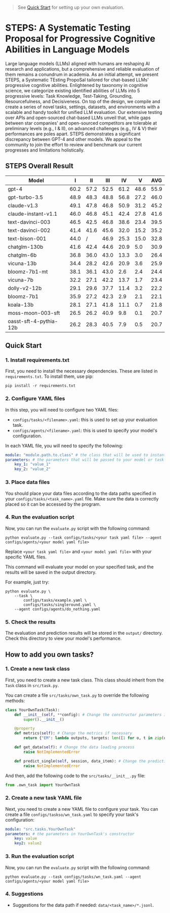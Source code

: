 > See [Quick Start](./QUICK_START.md) for setting up your own evaluation.

# STEPS: A Systematic Testing Proposal for Progressive Cognitive Abilities in Language Models

Large language models (LLMs) aligned with humans are reshaping AI research and applications, but a comprehensive and reliable evaluation of them remains a conundrum in academia. As an initial attempt, we present STEPS, a Systematic TEsting PropoSal tailored for chat-based LLMs' progressive cognitive abilities. Enlightened by taxonomy in cognitive science, we categorize existing identified abilities of LLMs into 5 progressive levels: Task Knowledge, Test-Taking, Grounding, Resourcefulness, and Decisiveness. On top of the design, we compile and create a series of novel tasks, settings, datasets, and environments with a scalable and handy toolkit for unified LLM evaluation. Our extensive testing over APIs and open-sourced chat-based LLMs unveil that, while gaps between star companies' and open-sourced competitors are tolerable at preliminary levels (e.g., I & II), on advanced challenges (e.g., IV & V) their performances are poles apart. STEPS demonstrates a significant discrepancy between GPT-4 and other models. We appeal to the community to join the effort to review and benchmark our current progresses and limitations holistically.

## STEPS Overall Result

| Model                  | I    | II   | III  | IV   | V    | AVG  |
| ---------------------- | ---- | ---- | ---- | ---- | ---- | ---- |
| gpt-4                  | 60.2 | 57.2 | 52.5 | 61.2 | 48.6 | 55.9 |
| gpt-turbo-3.5          | 48.9 | 48.3 | 48.8 | 56.8 | 27.2 | 46.0 |
| claude-v1.3            | 49.1 | 47.8 | 46.8 | 50.9 | 31.2 | 45.2 |
| claude-instant-v1.1    | 46.0 | 46.8 | 45.1 | 42.4 | 27.8 | 41.6 |
| text-davinci-003       | 46.5 | 42.5 | 46.8 | 38.6 | 23.4 | 39.5 |
| text-davinci-002       | 41.4 | 41.6 | 45.6 | 32.0 | 15.2 | 35.2 |
| text-bison-001         | 44.0 | /    | 46.9 | 25.3 | 15.0 | 32.8 |
| chatglm-130b           | 41.6 | 42.4 | 44.6 | 20.9 | 5.0  | 30.9 |
| chatglm-6b             | 36.8 | 36.0 | 43.0 | 13.3 | 3.0  | 26.4 |
| vicuna-13b             | 34.4 | 28.2 | 42.6 | 20.9 | 3.6  | 25.9 |
| bloomz-7b1-mt          | 38.1 | 36.1 | 43.0 | 2.6  | 2.4  | 24.4 |
| vicuna-7b              | 32.2 | 27.1 | 42.2 | 13.7 | 1.7  | 23.4 |
| dolly-v2-12b           | 29.1 | 29.6 | 37.7 | 11.4 | 3.2  | 22.2 |
| bloomz-7b1             | 35.9 | 27.2 | 42.3 | 2.9  | 2.1  | 22.1 |
| koala-13b              | 28.1 | 27.1 | 41.8 | 11.1 | 0.7  | 21.8 |
| moss-moon-003-sft      | 26.5 | 26.2 | 40.9 | 9.8  | 0.1  | 20.7 |
| oasst-sft-4-pythia-12b | 26.2 | 28.3 | 40.5 | 7.9  | 0.5  | 20.7 |

## Quick Start

### 1. Install requirements.txt

First, you need to install the necessary dependencies. These are listed in `requirements.txt`. To install them, use pip:

```
pip install -r requirements.txt
```

### 2. Configure YAML files

In this step, you will need to configure two YAML files:

-   `configs/tasks/<filename>.yaml`: this is used to set up your evaluation task.
-   `configs/agents/<filename>.yaml`: this is used to specify your model's configuration.

In each YAML file, you will need to specify the following:

```yaml
module: "module.path.to.class" # the class that will be used to instantiate your model or task, for example, "src.agents.DoNothingAgent"
parameters: # the parameters that will be passed to your model or task's constructor
    key_1: "value_1"
    key_2: "value_2"
```

### 3. Place data files

You should place your data files according to the data paths specified in your `configs/tasks/<task_name>.yaml` file. Make sure the data is correctly placed so it can be accessed by the program.

### 4. Run the evaluation script

Now, you can run the `evaluate.py` script with the following command:

```
python evaluate.py --task configs/tasks/<your task yaml file> --agent configs/agents/<your model yaml file>
```

Replace `<your task yaml file>` and `<your model yaml file>` with your specific YAML files.

This command will evaluate your model on your specified task, and the results will be saved in the output directory.

For example, just try:

```
python evaluate.py \
    --task \
        configs/tasks/example.yaml \
        configs/tasks/singleround.yaml \
    --agent configs/agents/do_nothing.yaml
```

### 5. Check the results

The evaluation and prediction results will be stored in the `output/` directory. Check this directory to view your model's performance.

## How to add you own tasks?

### 1. Create a new task class

First, you need to create a new task class. This class should inherit from the `Task` class in `src/task.py`.

You can create a file `src/tasks/own_task.py` to override the following methods:

```python
class YourOwnTask(Task):
    def __init__(self, **config): # Change the constructor parameters if necessary
        super().__init__()

    @property
    def metrics(self): # Change the metrics if necessary
        return {"EM": lambda outputs, targets: len([1 for o, t in zip(outputs, targets) if o == t]) / min(len(outputs), len(targets))}

    def get_data(self): # Change the data loading process
        raise NotImplementedError

    def predict_single(self, session, data_item): # Change the prediction process
        raise NotImplementedError
```

And then, add the following code to the `src/tasks/__init__.py` file:

```python
from .own_task import YourOwnTask
```

### 2. Create a new task YAML file

Next, you need to create a new YAML file to configure your task. You can create a file `configs/taskso/wn_task.yaml` to specify your task's configuration:

```yaml
module: "src.tasks.YourOwnTask"
parameters: # the parameters in YourOwnTask's constructor
    key: value
    key2: value2
```

### 3. Run the evaluation script

Now, you can run the `evaluate.py` script with the following command:

```
python evaluate.py --task configs/tasks/wn_task.yaml --agent configs/agents/<your model yaml file>
```

### 4. Suggestions

-   Suggestions for the data path if needed: `data/<task_name>/*.jsonl`.
